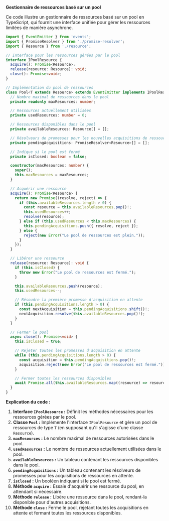 **Gestionnaire de ressources basé sur un pool**

Ce code illustre un gestionnaire de ressources basé sur un pool en TypeScript, qui fournit une interface unifiée pour gérer les ressources limitées de manière asynchrone.

```typescript
import { EventEmitter } from 'events';
import { PromiseResolver } from './promise-resolver';
import { Resource } from './resource';

// Interface pour les ressources gérées par le pool
interface IPoolResource {
  acquire(): Promise<Resource>;
  release(resource: Resource): void;
  close(): Promise<void>;
}

// Implémentation du pool de ressources
class Pool<T extends Resource> extends EventEmitter implements IPoolResource {
  // Nombre maximal de ressources dans le pool
  private readonly maxResources: number;

  // Ressources actuellement utilisées
  private usedResources: number = 0;

  // Ressources disponibles dans le pool
  private availableResources: Resource[] = [];

  // Résolveurs de promesses pour les nouvelles acquisitions de ressources
  private pendingAcquisitions: PromiseResolver<Resource>[] = [];

  // Indique si le pool est fermé
  private isClosed: boolean = false;

  constructor(maxResources: number) {
    super();
    this.maxResources = maxResources;
  }

  // Acquérir une ressource
  acquire(): Promise<Resource> {
    return new Promise((resolve, reject) => {
      if (this.availableResources.length > 0) {
        const resource = this.availableResources.pop()!;
        this.usedResources++;
        resolve(resource);
      } else if (this.usedResources < this.maxResources) {
        this.pendingAcquisitions.push({ resolve, reject });
      } else {
        reject(new Error("Le pool de ressources est plein."));
      }
    });
  }

  // Libérer une ressource
  release(resource: Resource): void {
    if (this.isClosed) {
      throw new Error("Le pool de ressources est fermé.");
    }

    this.availableResources.push(resource);
    this.usedResources--;

    // Résoudre la première promesse d'acquisition en attente
    if (this.pendingAcquisitions.length > 0) {
      const nextAcquisition = this.pendingAcquisitions.shift()!;
      nextAcquisition.resolve(this.availableResources.pop()!);
    }
  }

  // Fermer le pool
  async close(): Promise<void> {
    this.isClosed = true;

    // Rejeter toutes les promesses d'acquisition en attente
    while (this.pendingAcquisitions.length > 0) {
      const acquisition = this.pendingAcquisitions.pop()!;
      acquisition.reject(new Error("Le pool de ressources est fermé."));
    }

    // Fermer toutes les ressources disponibles
    await Promise.all(this.availableResources.map((resource) => resource.close()));
  }
}
```

**Explication du code :**

1. **Interface `IPoolResource` :** Définit les méthodes nécessaires pour les ressources gérées par le pool.
2. **Classe `Pool` :** Implémente l'interface `IPoolResource` et gère un pool de ressources de type `T` (en supposant qu'il s'agisse d'une classe `Resource`).
3. **`maxResources` :** Le nombre maximal de ressources autorisées dans le pool.
4. **`usedResources` :** Le nombre de ressources actuellement utilisées dans le pool.
5. **`availableResources` :** Un tableau contenant les ressources disponibles dans le pool.
6. **`pendingAcquisitions` :** Un tableau contenant les résolveurs de promesses pour les acquisitions de ressources en attente.
7. **`isClosed` :** Un booléen indiquant si le pool est fermé.
8. **Méthode `acquire` :** Essaie d'acquérir une ressource du pool, en attendant si nécessaire.
9. **Méthode `release` :** Libère une ressource dans le pool, rendant-la disponible pour d'autres acquisitions.
10. **Méthode `close` :** Ferme le pool, rejetant toutes les acquisitions en attente et fermant toutes les ressources disponibles.